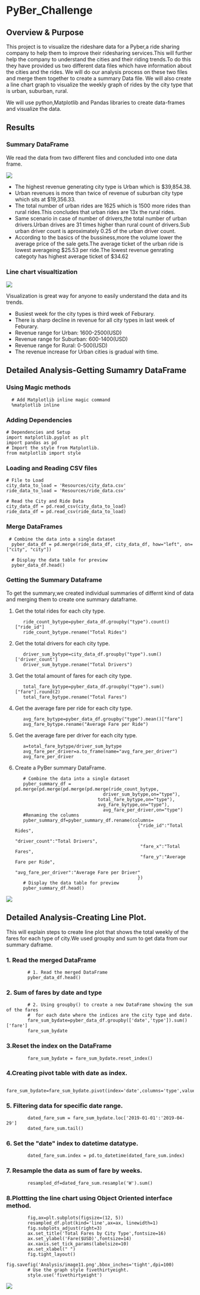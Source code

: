 # PyBer_Challenge

## Overview & Purpose

This project is to visualize the rideshare data for a Pyber,a ride sharing company to help them to improve their ridesharing services.This will further help the company to understand the cities and their riding trends.To do this they have provided us two different data files which have information about the cities and the rides. We will do our analysis process on these two files and merge them together to create a summary Data file. We will also create a line chart graph to visualize the weekly graph of rides by the city type that is urban, suburban, rural.

We will use python,Matplotlib and Pandas libraries to create data-frames and visualize the data.

## Results

### Summary DataFrame


We read the data from two different files and concluded into one data frame.

![](Resources/1.png)

- The highest revenue generating city type is Urban which is $39,854.38.
- Urban revenues is more than twice of revenue of suburban city type which sits at $19,356.33.
- The total number of urban rides are 1625 which is 1500 more rides than rural rides.This concludes that urban rides are 13x the rural rides.
- Same scenario in case of number of drivers,the total number of urban drivers.Urban drives are 31 times higher than rural count of drivers.Sub urban       driver count is aproximately 0.25 of the urban driver count.
- According to the basics of the bussiness,more the volume lower the average price of the sale gets.The average ticket of the urban ride is lowest         averageing $25.53 per ride.The lowest revenue genrating categoty has highest average ticket of $34.62


### Line chart visualtization

![](Analysis/image11.png)

Visualization is great way for anyone to easily understand the data and its trends.
- Busiest week for the city types is third week of Feburary.
- There is sharp decline in revenue for all city types in last week of Feburary.
- Revenue range for Urban: 1600-2500(USD)
- Revenue range for Suburban: 600-1400(USD)
- Revenue range for Rural: 0-500(USD)
- The revenue increase for Urban cities is gradual with time.

## Detailed Analysis-Getting Sumamry DataFrame

### Using Magic methods
      
      # Add Matplotlib inline magic command
      %matplotlib inline

### Adding Dependencies
    
    # Dependencies and Setup
    import matplotlib.pyplot as plt
    import pandas as pd
    # Import the style from Matplotlib.
    from matplotlib import style

### Loading and Reading CSV files

    # File to Load
    city_data_to_load = 'Resources/city_data.csv'
    ride_data_to_load = 'Resources/ride_data.csv'

    # Read the City and Ride Data
    city_data_df = pd.read_csv(city_data_to_load)
    ride_data_df = pd.read_csv(ride_data_to_load)
    
 ### Merge DataFrames
 
     # Combine the data into a single dataset
      pyber_data_df = pd.merge(ride_data_df, city_data_df, how="left", on=["city", "city"])

      # Display the data table for preview
      pyber_data_df.head()
      
  ### Getting the Summary Dataframe
  
  To get the summary,we created individual summaries of differnt kind of data and merging them to create one       summary dataframe.
  
  1. Get the total rides for each city type.
            
            ride_count_bytype=pyber_data_df.groupby("type").count()["ride_id"]
            ride_count_bytype.rename("Total Rides")

  2. Get the total drivers for each city type.

            driver_sum_bytype=city_data_df.groupby("type").sum()['driver_count']
            driver_sum_bytype.rename("Total Drivers")
            
  3. Get the total amount of fares for each city type.

            total_fare_bytype=pyber_data_df.groupby("type").sum()["fare"].round(2)
            total_fare_bytype.rename("Total Fares")
            
  4. Get the average fare per ride for each city type.

            avg_fare_bytype=pyber_data_df.groupby("type").mean()["fare"]
            avg_fare_bytype.rename("Average Fare per Ride")
            
  5. Get the average fare per driver for each city type. 

            a=total_fare_bytype/driver_sum_bytype
            avg_fare_per_driver=a.to_frame(name="avg_fare_per_driver")
            avg_fare_per_driver
            
  6. Create a PyBer summary DataFrame. 

            # Combine the data into a single dataset
            pyber_summary_df = pd.merge(pd.merge(pd.merge(pd.merge(ride_count_bytype,
                                          driver_sum_bytype,on="type"),
                                        total_fare_bytype,on="type"),
                                        avg_fare_bytype,on="type"),
                                          avg_fare_per_driver,on="type")
            #Renaming the columns
            pyber_summary_df=pyber_summary_df.rename(columns=
                                                       {"ride_id":"Total Rides",
                                                        "driver_count":"Total Drivers",
                                                        "fare_x":"Total Fares",
                                                        "fare_y":"Average Fare per Ride",
                                                        "avg_fare_per_driver":"Average Fare per Driver"
                                                       })
            # Display the data table for preview
            pyber_summary_df.head()
            
![](Resources/1.png)

## Detailed Analysis-Creating Line Plot.
This will explain steps to create line plot that shows the total weekly of the fares for each type of city.We used groupby and sum to get data from our summary daframe.

### 1. Read the merged DataFrame
            
            # 1. Read the merged DataFrame
            pyber_data_df.head()
            
### 2. Sum of fares by date and type

            # 2. Using groupby() to create a new DataFrame showing the sum of the fares 
            #  for each date where the indices are the city type and date.
            fare_sum_bydate=pyber_data_df.groupby(['date','type']).sum()['fare']
            fare_sum_bydate
            
### 3.Reset the index on the DataFrame

            fare_sum_bydate = fare_sum_bydate.reset_index()
            
### 4.Creating pivot table with date as index.

            fare_sum_bydate=fare_sum_bydate.pivot(index='date',columns='type',values='fare')
            
### 5. Filtering data for specific date range.

            dated_fare_sum = fare_sum_bydate.loc['2019-01-01':'2019-04-29']
            dated_fare_sum.tail()
       
### 6. Set the "date" index to datetime datatype.

            dated_fare_sum.index = pd.to_datetime(dated_fare_sum.index)
            
### 7. Resample the data as sum of fare by weeks.

            resampled_df=dated_fare_sum.resample('W').sum()
            
### 8.Plottting the line chart using Object Oriented interface method.

            fig,ax=plt.subplots(figsize=(12, 5))
            resampled_df.plot(kind='line',ax=ax, linewidth=1)
            fig.subplots_adjust(right=3)
            ax.set_title('Total Fares by City Type',fontsize=16)
            ax.set_ylabel('Fare($USD)',fontsize=14)
            ax.xaxis.set_tick_params(labelsize=10)
            ax.set_xlabel(" ")
            fig.tight_layout()
            fig.savefig('Analysis/image11.png',bbox_inches='tight',dpi=100)
            # Use the graph style fivethirtyeight.
            style.use('fivethirtyeight')

![](Analysis/image11.png)

